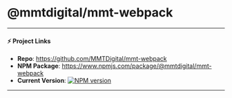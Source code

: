 # @mmtdigital/mmt-webpack

---
#### ⚡️ Project Links ####
- **Repo**: https://github.com/MMTDigital/mmt-webpack  
- **NPM Package**: https://www.npmjs.com/package/@mmtdigital/mmt-webpack  
- **Current Version**:  [![NPM version][npm-image]][npm-url]
---


[npm-image]: https://img.shields.io/npm/v/@mmtdigital/mmt-webpack.svg?style=flat-square
[npm-url]: https://www.npmjs.com/package/@mmtdigital/mmt-webpack
